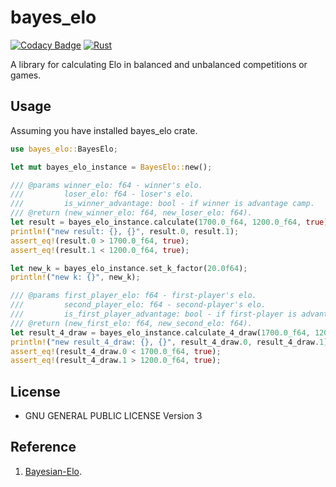 # bayes_elo

[![Codacy Badge](https://api.codacy.com/project/badge/Grade/72cf25d0c0944860929596f61d2d8749)](https://app.codacy.com/gh/Joker2770/bayes_elo?utm_source=github.com&utm_medium=referral&utm_content=Joker2770/bayes_elo&utm_campaign=Badge_Grade)
[![Rust](https://github.com/Joker2770/bayes_elo/actions/workflows/rust.yml/badge.svg)](https://github.com/Joker2770/bayes_elo/actions/workflows/rust.yml)

A library for calculating Elo in balanced and unbalanced competitions or games.

## Usage

Assuming you have installed bayes_elo crate.

```rust
use bayes_elo::BayesElo;

let mut bayes_elo_instance = BayesElo::new();

/// @params winner_elo: f64 - winner's elo.
///         loser_elo: f64 - loser's elo.
///         is_winner_advantage: bool - if winner is advantage camp.
/// @return (new_winner_elo: f64, new_loser_elo: f64).
let result = bayes_elo_instance.calculate(1700.0_f64, 1200.0_f64, true);
println!("new result: {}, {}", result.0, result.1);
assert_eq!(result.0 > 1700.0_f64, true);
assert_eq!(result.1 < 1200.0_f64, true);

let new_k = bayes_elo_instance.set_k_factor(20.0f64);
println!("new k: {}", new_k);

/// @params first_player_elo: f64 - first-player's elo.
///         second_player_elo: f64 - second-player's elo.
///         is_first_player_advantage: bool - if first-player is advantage camp.
/// @return (new_first_elo: f64, new_second_elo: f64).
let result_4_draw = bayes_elo_instance.calculate_4_draw(1700.0_f64, 1200.0_f64, true);
println!("new result_4_draw: {}, {}", result_4_draw.0, result_4_draw.1);
assert_eq!(result_4_draw.0 < 1700.0_f64, true);
assert_eq!(result_4_draw.1 > 1200.0_f64, true);
```

## License

* GNU GENERAL PUBLIC LICENSE Version 3

## Reference

1.  [Bayesian-Elo](https://www.remi-coulom.fr/Bayesian-Elo/).
